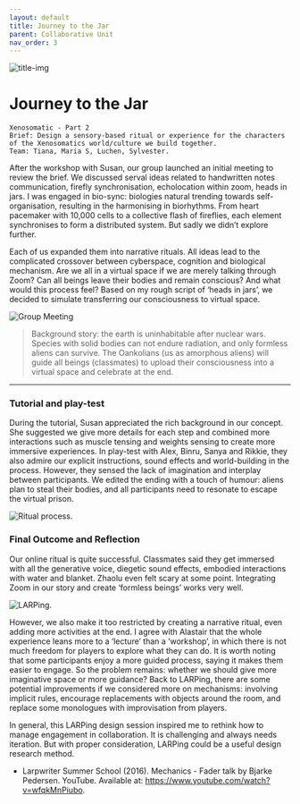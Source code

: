 ```yaml
---
layout: default
title: Journey to the Jar
parent: Collaborative Unit
nav_order: 3
---
```


![title-img](https://sylvesterlau.com/blog/assets/xeno/cover-2.jpg)

# Journey to the Jar

```
Xenosomatic - Part 2
Brief: Design a sensory-based ritual or experience for the characters of the Xenosomatics world/culture we build together.
Team: Tiana, Maria S, Luchen, Sylvester.
```
After the workshop with Susan, our group launched an initial meeting to review the brief. We discussed serval ideas related to handwritten notes communication, firefly synchronisation, echolocation within zoom, heads in jars. I was engaged in bio-sync: biologies natural trending towards self-organisation, resulting in the harmonising in biorhythms. From heart pacemaker with 10,000 cells to a collective flash of fireflies, each element synchronises to form a distributed system. But sadly we didn’t explore further.

Each of us expanded them into narrative rituals. All ideas lead to the complicated crossover between cyberspace, cognition and biological mechanism. Are we all in a virtual space if we are merely talking through Zoom? Can all beings leave their bodies and remain conscious? And what would this process feel? Based on my rough script of ‘heads in jars’, we decided to simulate transferring our consciousness to virtual space.

![Group Meeting](https://sylvesterlau.com/blog/assets/xeno/group-meeting.jpg "Group Meeting")

> Background story: the earth is uninhabitable after nuclear wars. Species with solid bodies can not endure radiation, and only formless aliens can survive. The Oankolians (us as amorphous aliens) will guide all beings (classmates) to upload their consciousness into a virtual space and celebrate at the end.

***

### Tutorial and play-test
During the tutorial, Susan appreciated the rich background in our concept. She suggested we give more details for each step and combined more interactions such as muscle tensing and weights sensing to create more immersive experiences. In play-test with Alex, Binru, Sanya and Rikkie, they also admire our explicit instructions, sound effects and world-building in the process. However, they sensed the lack of imagination and interplay between participants. We edited the ending with a touch of humour: aliens plan to steal their bodies, and all participants need to resonate to escape the virtual prison. 

![Ritual process.](https://sylvesterlau.com/blog/assets/xeno/ritual.jpg "Ritual process.")

### Final Outcome and Reflection
Our online ritual is quite successful. Classmates said they get immersed with all the generative voice, diegetic sound effects, embodied interactions with water and blanket. Zhaolu even felt scary at some point. Integrating Zoom in our story and create ‘formless beings’ works very well.

![LARPing.](https://sylvesterlau.com/blog/assets/xeno/final.jpg "LARPing.")

However, we also make it too restricted by creating a narrative ritual, even adding more activities at the end. I agree with Alastair that the whole experience leans more to a ‘lecture’ than a ‘workshop’, in which there is not much freedom for players to explore what they can do. It is worth noting that some participants enjoy a more guided process, saying it makes them easier to engage. So the problem remains: whether we should give more imaginative space or more guidance? Back to LARPing, there are some potential improvements if we considered more on mechanisms: involving implicit rules, encourage replacements with objects around the room, and replace some monologues with improvisation from players. 

In general, this LARPing design session inspired me to rethink how to manage engagement in collaboration. It is challenging and always needs iteration. But with proper consideration, LARPing could be a useful design research method.

- Larpwriter Summer School (2016). Mechanics - Fader talk by Bjarke Pedersen. YouTube. Available at: https://www.youtube.com/watch?v=wfqkMnPiubo.
